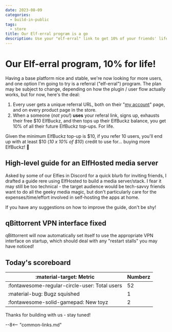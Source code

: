```yaml
---
date: 2023-08-09
categories:
  - build-in-public
tags:
  - store
title: Our Elf-erral program is a go
description: Use your "elf-erral" link to get 10% of your friends' lifetime ElfBuckz order value
---
```


# Our Elf-erral program, 10% for life!

Having a base platform nice and stable, we're now looking for more users, and one option I'm going to try is a referral ("elf-erral") program. The plan may be subject to change, depending on how the plugin / user flow actually works, but for now, here's the deal:

1. Every user gets a unique referral URL, both on their "[my account](https://store.elfhosted.com/my-account/myreferrals/)" page, and on every product page in the store.
2. When a someone (*not you!*) **uses** your referal link, signs up, exhausts their free $10 ElfBuckz, and then tops up their ElfBuckz balance, you get 10% of all their future ElfBuckz top-ups. For life.

Given the minimum ElfBuckz top-up is $10, if you refer 10 users, you'll end up with at least $10 (*10 x 10% of $10*) credit to use for... buying more ElfBuckz! 💪

<!-- more -->

## High-level guide for an ElfHosted media server

Asked by some of our Elfies in Discord for a quick blurb for inviting friends, I drafted a guide rere using ElfHosted to build a media server/stack. I fear it may still be too technical - the target audience would be tech-savvy friends want to do all the geeky media magic, but don't particularly care for the expenses/time/effort involved in self-hosting the apps at home.

If you have any suggestions on how to improve the guide, don't be shy!

## qBittorrent VPN interface fixed

qBittorrent will now automatically set itself to use the appropriate VPN interface on startup, which should deal with any "restart stalls" you may have noticed!

## Today's scoreboard

:material-target: Metric | Numberz
---------|----------
:fontawesome-regular-circle-user: Total users | 52
:material-bug: Bugz squished | 1
:fontawesome-solid-gamepad: New toyz | 2

Thanks for building with us - stay tuned!

--8<-- "common-links.md"
